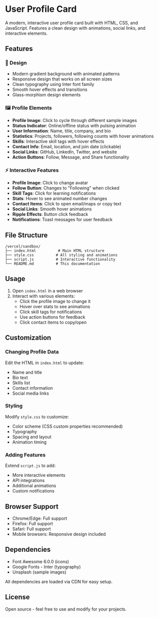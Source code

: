 # User Profile Card

A modern, interactive user profile card built with HTML, CSS, and JavaScript. Features a clean design with animations, social links, and interactive elements.

## Features

### 🎨 Design
- Modern gradient background with animated patterns
- Responsive design that works on all screen sizes
- Clean typography using Inter font family
- Smooth hover effects and transitions
- Glass-morphism design elements

### 🖼️ Profile Elements
- **Profile Image**: Click to cycle through different sample images
- **Status Indicator**: Online/offline status with pulsing animation
- **User Information**: Name, title, company, and bio
- **Statistics**: Projects, followers, following counts with hover animations
- **Skills**: Interactive skill tags with hover effects
- **Contact Info**: Email, location, and join date (clickable)
- **Social Links**: GitHub, LinkedIn, Twitter, and website
- **Action Buttons**: Follow, Message, and Share functionality

### ⚡ Interactive Features
- **Profile Image**: Click to change avatar
- **Follow Button**: Changes to "Following" when clicked
- **Skill Tags**: Click for learning notifications
- **Stats**: Hover to see animated number changes
- **Contact Items**: Click to open email/maps or copy text
- **Social Links**: Smooth hover animations
- **Ripple Effects**: Button click feedback
- **Notifications**: Toast messages for user feedback

## File Structure

```
/vercel/sandbox/
├── index.html          # Main HTML structure
├── style.css          # All styling and animations
├── script.js          # Interactive functionality
└── README.md          # This documentation
```

## Usage

1. Open `index.html` in a web browser
2. Interact with various elements:
   - Click the profile image to change it
   - Hover over stats to see animations
   - Click skill tags for notifications
   - Use action buttons for feedback
   - Click contact items to copy/open

## Customization

### Changing Profile Data
Edit the HTML in `index.html` to update:
- Name and title
- Bio text
- Skills list
- Contact information
- Social media links

### Styling
Modify `style.css` to customize:
- Color scheme (CSS custom properties recommended)
- Typography
- Spacing and layout
- Animation timing

### Adding Features
Extend `script.js` to add:
- More interactive elements
- API integrations
- Additional animations
- Custom notifications

## Browser Support

- Chrome/Edge: Full support
- Firefox: Full support
- Safari: Full support
- Mobile browsers: Responsive design included

## Dependencies

- Font Awesome 6.0.0 (icons)
- Google Fonts - Inter (typography)
- Unsplash (sample images)

All dependencies are loaded via CDN for easy setup.

## License

Open source - feel free to use and modify for your projects.
